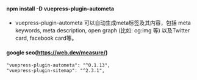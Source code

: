#### npm install -D vuepress-plugin-autometa

- vuepress-plugin-autometa 可以自动生成meta标签及其内容，包括 meta keywords, meta description, open graph (比如: og:img 等) 以及Twitter card, facebook card等。


#### google seo(https://web.dev/measure/)



    "vuepress-plugin-autometa": "^0.1.13",
    "vuepress-plugin-sitemap": "^2.3.1",
